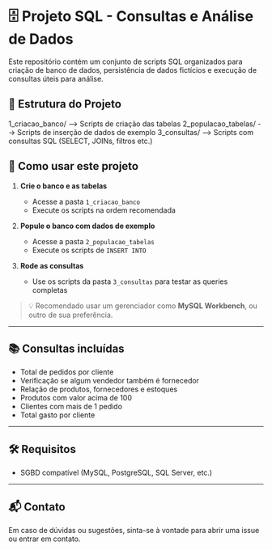 # 🗄️ Projeto SQL - Consultas e Análise de Dados

Este repositório contém um conjunto de scripts SQL organizados para criação de banco de dados, persistência de dados fictícios e execução de consultas úteis para análise.

## 📁 Estrutura do Projeto

1_criacao_banco/ --> Scripts de criação das tabelas
2_populacao_tabelas/ --> Scripts de inserção de dados de exemplo
3_consultas/ --> Scripts com consultas SQL (SELECT, JOINs, filtros etc.)


## 🧪 Como usar este projeto

1. **Crie o banco e as tabelas**
   - Acesse a pasta `1_criacao_banco`
   - Execute os scripts na ordem recomendada

2. **Popule o banco com dados de exemplo**
   - Acesse a pasta `2_populacao_tabelas`
   - Execute os scripts de `INSERT INTO`

3. **Rode as consultas**
   - Use os scripts da pasta `3_consultas` para testar as queries completas

> 💡 Recomendado usar um gerenciador como **MySQL Workbench**, ou outro de sua preferência.

---

## 📚 Consultas incluídas

- Total de pedidos por cliente
- Verificação se algum vendedor também é fornecedor
- Relação de produtos, fornecedores e estoques
- Produtos com valor acima de 100
- Clientes com mais de 1 pedido
- Total gasto por cliente

---

## 🛠️ Requisitos

- SGBD compatível (MySQL, PostgreSQL, SQL Server, etc.)

---

## 📬 Contato

Em caso de dúvidas ou sugestões, sinta-se à vontade para abrir uma issue ou entrar em contato.
